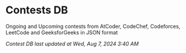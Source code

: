 # Contests DB

Ongoing and Upcoming contests from AtCoder, CodeChef, Codeforces, LeetCode and GeeksforGeeks in JSON format

*Contest DB last updated at Wed, Aug 7, 2024 3:40 AM*  
